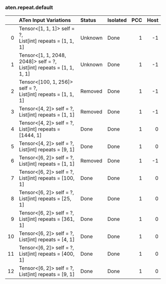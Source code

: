 ### aten.repeat.default
|    | ATen Input Variations                                                    | Status   | Isolated   |   PCC |   Host |
|---:|:-------------------------------------------------------------------------|:---------|:-----------|------:|-------:|
|  0 | Tensor<[1, 1, 1]> self = ?,<br>List[int] repeats = [1, 1, 1]             | Unknown  | Done       |     1 |     -1 |
|  1 | Tensor<[1, 1, 2048, 2048]> self = ?,<br>List[int] repeats = [1, 1, 1, 1] | Unknown  | Done       |     1 |     -1 |
|  2 | Tensor<[100, 1, 256]> self = ?,<br>List[int] repeats = [1, 1, 1]         | Removed  | Done       |     1 |     -1 |
|  3 | Tensor<[4, 2]> self = ?,<br>List[int] repeats = [1, 1]                   | Removed  | Done       |     1 |     -1 |
|  4 | Tensor<[4, 2]> self = ?,<br>List[int] repeats = [1444, 1]                | Done     | Done       |     1 |      0 |
|  5 | Tensor<[4, 2]> self = ?,<br>List[int] repeats = [9, 1]                   | Done     | Done       |     1 |      0 |
|  6 | Tensor<[6, 2]> self = ?,<br>List[int] repeats = [1, 1]                   | Removed  | Done       |     1 |     -1 |
|  7 | Tensor<[6, 2]> self = ?,<br>List[int] repeats = [100, 1]                 | Done     | Done       |     1 |      0 |
|  8 | Tensor<[6, 2]> self = ?,<br>List[int] repeats = [25, 1]                  | Done     | Done       |     1 |      0 |
|  9 | Tensor<[6, 2]> self = ?,<br>List[int] repeats = [361, 1]                 | Done     | Done       |     1 |      0 |
| 10 | Tensor<[6, 2]> self = ?,<br>List[int] repeats = [4, 1]                   | Done     | Done       |     1 |      0 |
| 11 | Tensor<[6, 2]> self = ?,<br>List[int] repeats = [400, 1]                 | Done     | Done       |     1 |      0 |
| 12 | Tensor<[6, 2]> self = ?,<br>List[int] repeats = [9, 1]                   | Done     | Done       |     1 |      0 |

